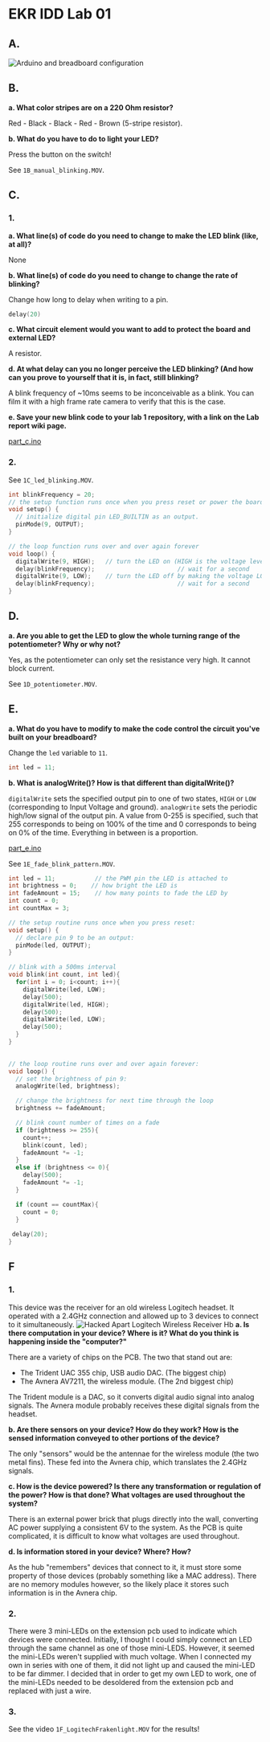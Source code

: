 # EKR IDD Lab 01
## A.
![Arduino and breadboard configuration](media/1A.jpg)
## B.
**a. What color stripes are on a 220 Ohm resistor?**

Red - Black - Black - Red - Brown (5-stripe resistor).

**b. What do you have to do to light your LED?**

Press the button on the switch!

See ```1B_manual_blinking.MOV```.

## C.
### 1.
**a. What line(s) of code do you need to change to make the LED blink (like, at all)?**

None

**b. What line(s) of code do you need to change to change the rate of blinking?**

Change how long to delay when writing to a pin.
```c++
delay(20)
```

**c. What circuit element would you want to add to protect the board and external LED?**

A resistor.

**d. At what delay can you no longer perceive the LED blinking? (And how can you prove to yourself that it is, in fact, still blinking?**

A blink frequency of ~10ms seems to be inconceivable as a blink. You can film it with a high frame rate camera to verify that this is the case.

**e. Save your new blink code to your lab 1 repository, with a link on the Lab report wiki page.**

[part_c.ino](https://github.com/elijah-rou/idd-lab-1/blob/master/1c/part_c.ino)

### 2.

See ```1C_led_blinking.MOV```.

```c++
int blinkFrequency = 20;
// the setup function runs once when you press reset or power the board
void setup() {
  // initialize digital pin LED_BUILTIN as an output.
  pinMode(9, OUTPUT);
}

// the loop function runs over and over again forever
void loop() {
  digitalWrite(9, HIGH);   // turn the LED on (HIGH is the voltage level)
  delay(blinkFrequency);                       // wait for a second
  digitalWrite(9, LOW);    // turn the LED off by making the voltage LOW
  delay(blinkFrequency);                       // wait for a second
}
```
## D.
**a. Are you able to get the LED to glow the whole turning range of the potentiometer? Why or why not?** 

Yes, as the potentiometer can only set the resistance very high. It cannot block current.

See ```1D_potentiometer.MOV```.
## E.
**a. What do you have to modify to make the code control the circuit you've built on your breadboard?**

Change the ```led``` variable to ```11```.
```c++
int led = 11;
```

**b. What is analogWrite()? How is that different than digitalWrite()?**

```digitalWrite``` sets the specified output pin to one of two states, ```HIGH``` or ```LOW``` (corresponding to Input Voltage and ground). ```analogWrite``` sets the periodic high/low signal of the output pin. A value from 0-255 is specified, such that 255 corresponds to being on 100% of the time and 0 corresponds to being on 0% of the time. Everything in between is a proportion.

[part_e.ino](https://github.com/elijah-rou/idd-lab-1/blob/master/1c/part_e.ino)

See ```1E_fade_blink_pattern.MOV```.

```c++
int led = 11;           // the PWM pin the LED is attached to
int brightness = 0;    // how bright the LED is
int fadeAmount = 15;    // how many points to fade the LED by
int count = 0;
int countMax = 3;

// the setup routine runs once when you press reset:
void setup() {
  // declare pin 9 to be an output:
  pinMode(led, OUTPUT);
}

// blink with a 500ms interval
void blink(int count, int led){
  for(int i = 0; i<count; i++){
    digitalWrite(led, LOW);
    delay(500);
    digitalWrite(led, HIGH);
    delay(500);
    digitalWrite(led, LOW);
    delay(500);
  }
}
  

// the loop routine runs over and over again forever:
void loop() {
  // set the brightness of pin 9:
  analogWrite(led, brightness);

  // change the brightness for next time through the loop
  brightness += fadeAmount;

  // blink count number of times on a fade
  if (brightness >= 255){
    count++;
    blink(count, led);
    fadeAmount *= -1;
  }
  else if (brightness <= 0){
    delay(500);
    fadeAmount *= -1;
  }

  if (count == countMax){
    count = 0;
  }
  
 delay(20);
}
```
## F
### 1.
This device was the receiver for an old wireless Logitech headset. It operated with a 2.4GHz connection and allowed up to 3 devices to connect to it simultaneously. 
![Hacked Apart Logitech Wireless Receiver Hb](media/1F_LogiBoards.jpg)
**a. Is there computation in your device? Where is it? What do you think is happening inside the "computer?"**

There are a variety of chips on the PCB. The two that stand out are:

- The Trident UAC 355 chip, USB audio DAC. (The biggest chip)
- The Avnera AV7211, the wireless module. (The 2nd biggest chip)

The Trident module is a DAC, so it converts digital audio signal into analog signals. The Avnera module probably receives these digital signals from the headset.

**b. Are there sensors on your device? How do they work? How is the sensed information conveyed to other portions of the device?**

The only "sensors" would be the antennae for the wireless module (the two metal fins). These fed into the Avnera chip, which translates the 2.4GHz signals.

**c. How is the device powered? Is there any transformation or regulation of the power? How is that done? What voltages are used throughout the system?**

There is an external power brick that plugs directly into the wall, converting AC power supplying a consistent 6V to the system. As the PCB is quite complicated, it is difficult to know what voltages are used throughout.

**d. Is information stored in your device? Where? How?**

As the hub "remembers" devices that connect to it, it must store some property of those devices (probably something like a MAC address). There are no memory modules however, so the likely place it stores such information is in the Avnera chip.

### 2.
There were 3 mini-LEDs on the extension pcb used to indicate which devices were connected. Initially, I thought I could simply connect an LED through the same channel as one of those mini-LEDS. However, it seemed the mini-LEDs weren't supplied with much voltage. When I connected my own in series with one of them, it did not light up and caused the mini-LED to be far dimmer. I decided that in order to get my own LED to work, one of the mini-LEDs needed to be desoldered from the extension pcb and replaced with just a wire.
### 3.
See the video ```1F_LogitechFrakenlight.MOV``` for the results!